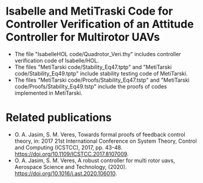 # Isabelle and MetiTraski Code for Controller Verification of an Attitude Controller for Multirotor UAVs


  * The file "IsabelleHOL code/Quadrotor_Veri.thy" includes controller verification code of Isabelle/HOL.
  * The files "MetiTarski code/Stability_Eq47.tptp" and "MetiTarski code/Stability_Eq49.tptp" include stability testing code of MetiTarski.
  * The files "MetiTarski code/Proofs/Stability_Eq47.tstp" and "MetiTarski code/Proofs/Stability_Eq49.tstp" include the proofs of codes implemented in MetiTarski.



# Related publications

* O. A. Jasim, S. M. Veres, Towards formal proofs of feedback control theory, in: 2017 21st International Conference on System Theory, Control and Computing (ICSTCC), 2017, pp. 43-48. https://doi.org/10.1109/ICSTCC.2017.8107009.
* O. A. Jasim, S. M. Veres, A robust controller for multi rotor uavs, Aerospace Science and Technology, (2020). https://doi.org/10.1016/j.ast.2020.106010.

